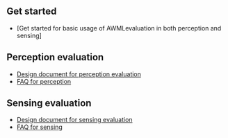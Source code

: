 ## Get started

- [Get started for basic usage of AWMLevaluation in both perception and sensing]

## Perception evaluation

- [Design document for perception evaluation](./perception/)
- [FAQ for perception](./perception/)

## Sensing evaluation

- [Design document for sensing evaluation](./sensing/)
- [FAQ for sensing](./sensing)
